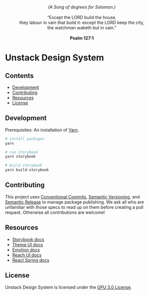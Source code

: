<p align="center">
<em>(A Song of degrees for Solomon.)</em>
<br>
<br>
“Except the LORD build the house,
<br>
they labour in vain that build it: except the LORD keep the city,
<br>
the watchman waketh but in vain.” 
<br>
<br>
<strong>Psalm 127:1</strong>
</p>

# Unstack Design System

## Contents

- [Development](#development)
- [Contributing](#contributing)
- [Resources](#resources)
- [License](#license)

## Development

Prerequisites: An installation of [Yarn](https://yarnpkg.com/getting-started/install/).

```bash
# install packages
yarn

# run storybook
yarn storybook

# build storybook
yarn build-storybook
```

## Contributing

This project uses [Conventional Commits](https://www.conventionalcommits.org/en/v1.0.0/), [Semantic Versioning](https://semver.org/), and [Semantic Release](https://semantic-release.gitbook.io/semantic-release/) to manage package publishing. We ask all who are unfamiliar with those specs to read up on them before creating a pull request. Otherwise all contributions are welcome!

## Resources

- [Storybook docs](https://storybook.js.org/docs/react/get-started/introduction)
- [Theme UI docs](https://theme-ui.com/getting-started)
- [Emotion docs](https://emotion.sh/docs/introduction)
- [Reach UI docs](https://reach.tech/)
- [React Spring docs](https://react-spring.io/basics)

## License

Unstack Design System is licensed under the [GPU 3.0 License](LICENSE).
